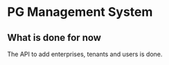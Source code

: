 # PG Management System

## What is done for now
The API to add enterprises, tenants and users is done.